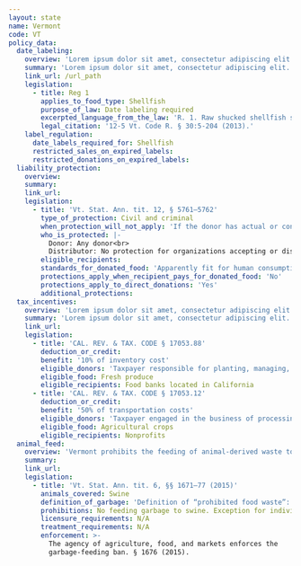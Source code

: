 ```yaml
---
layout: state
name: Vermont
code: VT
policy_data:
  date_labeling:
    overview: 'Lorem ipsum dolor sit amet, consectetur adipiscing elit. Curabitur tellus mi, consequat at laoreet eget, vestibulum nec dolor. Vivamus volutpat quam ac quam bibendum rutrum.'
    summary: 'Lorem ipsum dolor sit amet, consectetur adipiscing elit. Curabitur tellus mi, consequat at laoreet eget, vestibulum nec dolor. Vivamus volutpat quam ac quam bibendum rutrum.'
    link_url: /url_path
    legislation:
      - title: Reg 1
        applies_to_food_type: Shellfish
        purpose_of_law: Date labeling required
        excerpted_language_from_the_law: 'R. 1. Raw shucked shellfish shall be obtained in nonreturnable packages which bear a legible label that identifies the: . . . b. The “sell by” date for packages with a capacity of less than 1.87 L (one-half gallon) or the date shucked for packages with a capacity of 1.87 L (one-half gallon) or more.'
        legal_citation: '12-5 Vt. Code R. § 30:5-204 (2013).'
    label_regulation:
      date_labels_required_for: Shellfish
      restricted_sales_on_expired_labels:
      restricted_donations_on_expired_labels:
  liability_protection:
    overview:
    summary:
    link_url:
    legislation:
      - title: 'Vt. Stat. Ann. tit. 12, § 5761—5762'
        type_of_protection: Civil and criminal
        when_protection_will_not_apply: 'If the donor has actual or constructive knowledge that the food is adulterated, tainted, contaminated, or harmful to health'
        who_is_protected: |-
          Donor: Any donor<br>
          Distributor: No protection for organizations accepting or distributing donations of food
        eligible_recipients:
        standards_for_donated_food: 'Apparently fit for human consumption; Includes food not readily marketable due to appearance, freshness, grade, or surplus'
        protections_apply_when_recipient_pays_for_donated_food: 'No'
        protections_apply_to_direct_donations: 'Yes'
        additional_protections:
  tax_incentives:
    overview: 'Lorem ipsum dolor sit amet, consectetur adipiscing elit. Curabitur tellus mi, consequat at laoreet eget, vestibulum nec dolor. Vivamus volutpat quam ac quam bibendum rutrum.'
    summary: 'Lorem ipsum dolor sit amet, consectetur adipiscing elit. Curabitur tellus mi, consequat at laoreet eget, vestibulum nec dolor. Vivamus volutpat quam ac quam bibendum rutrum.'
    link_url:
    legislation:
      - title: 'CAL. REV. & TAX. CODE § 17053.88'
        deduction_or_credit:
        benefit: '10% of inventory cost'
        eligible_donors: 'Taxpayer responsible for planting, managing, and harvesting crops'
        eligible_food: Fresh produce
        eligible_recipients: Food banks located in California
      - title: 'CAL. REV. & TAX. CODE § 17053.12'
        deduction_or_credit:
        benefit: '50% of transportation costs'
        eligible_donors: 'Taxpayer engaged in the business of processing, distributing, or selling agricultural products'
        eligible_food: Agricultural crops
        eligible_recipients: Nonprofits
  animal_feed:
    overview: 'Vermont prohibits the feeding of animal-derived waste to swine. Food waste that consists of only processed (that is, pasteurized) dairy products may be fed to swine. Individuals may feed household garbage to their own swine.'
    summary:
    link_url:
    legislation:
      - title: 'Vt. Stat. Ann. tit. 6, §§ 1671–77 (2015)'
        animals_covered: Swine
        definition_of_garbage: 'Definition of “prohibited food waste”: All waste material derived in whole or in part from the meat of any animal (including fish and poultry) or other animal material, other than processed (that is, pasteurized) dairy products, and other refuse of any character whatsoever that has been associated with any such material, resulting from the handling, preparation, cooking, disposal, or consumption of food, except that such term shall not include waste from ordinary household operations which is fed directly to swine raised exclusively for the use in the household of the owner of the swine by members of the household and nonpaying guests and employees. § 1671 (2015).'
        prohibitions: No feeding garbage to swine. Exception for individuals feeding household garbage. § 1672 (2015).
        licensure_requirements: N/A
        treatment_requirements: N/A
        enforcement: >-
          The agency of agriculture, food, and markets enforces the
          garbage-feeding ban. § 1676 (2015).

































































































































































































































































































































































































































































































































          An authorized representative of the Vermont agency of agriculture,
          food, and markets or the U.S. Department of Agriculture may investigate
          private or public property at reasonable times to ensure prohibited
          food waste is not being fed to swine. § 1675 (2015).

































































































































































































































































































































































































































































































































          An individual or facility that violates the garbage-feeding ban will be
          fined $10-$100 for each offense. Each day on which the violation occurs
          counts as a separate offense. Such individual or facility also may be
          enjoined from further violation. § 1677 (2015).
        relevant_state_regulatory_body: 'Vermont Agency of Agriculture, Food, & Markets (§ 1676 (2015)), <a href="http://agriculture.vermont.gov/">http://agriculture.vermont.gov/</a>.'
  organics_recycling_mandates:
    overview:
    summary:
    link_url:
    legislation:
      - title: 'Vt. Stat. Ann. tit. 10, § 6605k'
        generators_covered: 'Any individual, partnership, company, corporation, association, unincorporated association, joint venture, trust, municipality, the State of Vermont or any agency, department, or subdivision of the State, federal agency, or any other legal or commercial entity.'
        waste_production: '2014: 104 tons/year;  2015: 52 tons/year; 2016: 26 tons/years; 2017: 18 tons/year; 2020: Food scraps banned from landfill completely'
        exemptions_for_distance_from_organics_processing_facility: 20 miles
---
```

